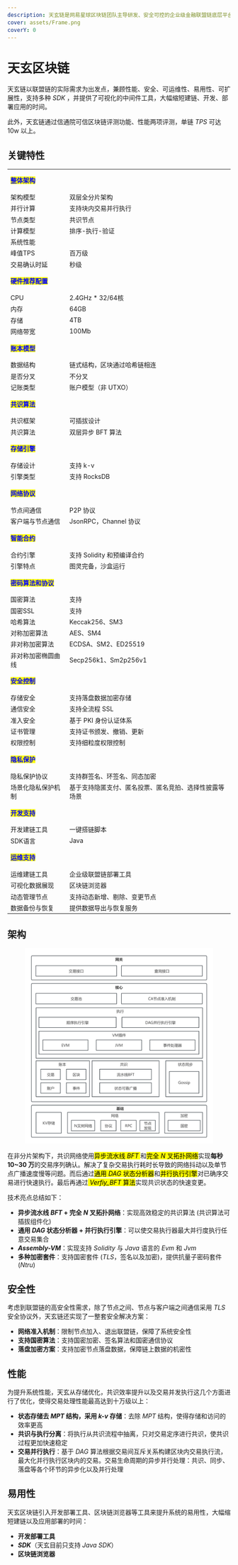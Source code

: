 ```yaml
---
description: 天玄链是网易星球区块链团队主导研发、安全可控的企业级金融联盟链底层平台
cover: assets/Frame.png
coverY: 0
---
```


# 天玄区块链

天玄链以联盟链的实际需求为出发点，兼顾性能、安全、可运维性、易用性、可扩展性，支持多种 *SDK* ，并提供了可视化的中间件工具，大幅缩短建链、开发、部署应用的时间。

此外，天玄链通过信通院可信区块链评测功能、性能两项评测，单链 *TPS* 可达 10w 以上。

## 关键特性

|                                              |                             |
| -------------------------------------------- | --------------------------- |
| <mark style="color:blue;">**整体架构**</mark>    | <p><br></p>                 |
| 架构模型                                         | 双层全分片架构                     |
| 并行计算                                         | 支持块内交易并行执行                  |
| 节点类型                                         | 共识节点                        |
| 计算模型                                         | 排序-执行-验证                    |
| 系统性能                                         |                             |
| 峰值TPS                                        | 百万级                   |
| 交易确认时延                                       | 秒级                          |
| <mark style="color:blue;">**硬件推荐配置**</mark>  | <p><br></p>                 |
| CPU                                          | 2.4GHz \* 32/64核            |
| 内存                                           | 64GB                        |
| 存储                                           | 4TB                         |
| 网络带宽                                         | 100Mb                       |
| <mark style="color:blue;">**账本模型**</mark>    | <p><br></p>                 |
| 数据结构                                         | 链式结构，区块通过哈希链相连              |
| 是否分叉                                         | 不分叉                         |
| 记账类型                                         | 账户模型（非 UTXO）                 |
| <mark style="color:blue;">**共识算法**</mark>    | <p><br></p>                 |
| 共识框架                                         | 可插拔设计                       |
| 共识算法                                         | 双层异步 BFT 算法                   |
| <mark style="color:blue;">**存储引擎**</mark>    | <p><br></p>                 |
| 存储设计                                         | 支持 k-v                        |
| 引擎类型                                         | 支持 RocksDB                   |
| <mark style="color:blue;">**网络协议**</mark>    | <p><br></p>                 |
| 节点间通信                                        | P2P 协议                       |
| 客户端与节点通信                                     | JsonRPC，Channel 协议           |
| <mark style="color:blue;">**智能合约**</mark>    | <p><br></p>                 |
| 合约引擎                                         | 支持 Solidity 和预编译合约            |
| 引擎特点                                         | 图灵完备，沙盒运行                   |
| <mark style="color:blue;">**密码算法和协议**</mark> | <p><br></p>                 |
| 国密算法                                         | 支持                          |
| 国密SSL                                        | 支持                          |
| 哈希算法                                         | Keccak256、SM3               |
| 对称加密算法                                       | AES、SM4                     |
| 非对称加密算法                                      | ECDSA、SM2、ED25519           |
| 非对称加密椭圆曲线                                    | Secp256k1、Sm2p256v1         |
| <mark style="color:blue;">**安全控制**</mark>    | <p><br></p>                 |
| 存储安全                                         | 支持落盘数据加密存储                  |
| 通信安全                                         | 支持全流程 SSL                    |
| 准入安全                                         | 基于 PKI 身份认证体系                 |
| 证书管理                                         | 支持证书颁发、撤销、更新                |
| 权限控制                                         | 支持细粒度权限控制                   |
| <mark style="color:blue;">**隐私保护**</mark>    | <p><br></p>                 |
| 隐私保护协议                                       | 支持群签名、环签名、同态加密              |
| 场景化隐私保护机制                                    | 基于支持隐匿支付、匿名投票、匿名竞拍、选择性披露等场景 |
| <mark style="color:blue;">**开发支持**</mark>    | <p><br></p>                 |
| 开发建链工具                                       | 一键搭链脚本                      |
| SDK语言                                        | Java                        |
| <mark style="color:blue;">**运维支持**</mark>    | <p><br></p>                 |
| 运维建链工具                                       | 企业级联盟链部署工具                  |
| 可视化数据展现                                      | 区块链浏览器                      |
| 动态管理节点                                       | 支持动态新增、剔除、变更节点              |
| 数据备份与恢复                                      | 提供数据导出与恢复服务                 |

## 架构

<div align="left">

<figure><img src="assets/整体架构.png" alt=""><figcaption></figcaption></figure>

</div>

在非分片架构下，共识网络使用<mark>异步流水线 *BFT* </mark>和<mark>完全 *N* 叉拓扑网络</mark>实现**每秒 10\~30 万**的交易序列确认。解决了复杂交易执行耗时长导致的网络抖动以及单节点广播速度慢等问题。而后通过<mark>通用 *DAG* 状态分析器</mark>和<mark>并行执行引擎</mark>对已确序交易进行快速执行。最后再通过<mark> *Verfiy_BFT* 算法</mark>实现共识状态的快速变更。

技术亮点总结如下：

* **异步流水线 *BFT* + 完全 *N* 叉拓扑网络**：实现高效稳定的共识算法 (共识算法可插拔组件化)
* **通用 *DAG* 状态分析器 + 并行执行引擎**：可以使交易执行器最大并行度执行任意交易集合
* ***Assembly-VM***：实现支持 *Solidity* 与 *Java* 语言的 *Evm* 和 *Jvm*
* **多种加密套件**：支持国密套件 (*TLS*，签名以及加密)，提供抗量子密码套件 (*Ntru*)

## 安全性

考虑到联盟链的高安全性需求，除了节点之间、节点与客户端之间通信采用 *TLS* 安全协议外，天玄链还实现了一整套安全解决方案：

* **网络准入机制**：限制节点加入、退出联盟链，保障了系统安全性
* **支持国密算法**：支持国密加密、签名算法和国密通信协议
* **落盘加密方案**：支持加密节点落盘数据，保障链上数据的机密性

## 性能

为提升系统性能，天玄从存储优化，共识效率提升以及交易并发执行这几个方面进行了优化，使得交易处理性能最高达到十万级以上：

* **状态存储去 *MPT* 结构，采用 *k-v* 存储**：去除 *MPT* 结构，使得存储和访问的效率更高
* **共识与执行分离**：将执行从共识流程中抽离，只对交易定序进行共识，使共识过程更加快速稳定
* **交易并行执行**：基于 *DAG* 算法根据交易间互斥关系构建区块内交易执行流，最大化并行执行区块内的交易。交易生命周期的异步并行处理：共识、同步、落盘等各个环节的异步化以及并行处理

## 易用性

天玄区块链引入开发部署工具、区块链浏览器等工具来提升系统的易用性，大幅缩短建链以及应用部署的时间：

* **开发部署工具**
* ***SDK***（天玄目前只支持 *Java SDK*）
* **区块链浏览器**



